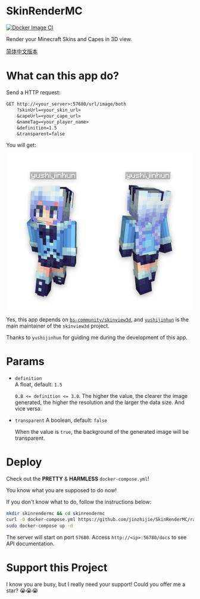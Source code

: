 # SkinRenderMC
[![Docker Image CI](https://github.com/jinzhijie/SkinRenderMC/actions/workflows/docker-images.yml/badge.svg?branch=master)](https://github.com/jinzhijie/SkinRenderMC/actions/workflows/docker-images.yml)

Render your Minecraft Skins and Capes in 3D view.

[简体中文版本](./README_zh.md)

# What can this app do?

Send a HTTP request:
```plain
GET http://<your_server>:57680/url/image/both
    ?skinUrl=<your_skin_url>
    &capeUrl=<your_cape_url>
    &nameTag=<your_player_name>
    &definition=1.5
    &transparent=false
```

You will get:

![the view from the front and the back of a minecraft player model](./assets/yushijinhun_both.png)

Yes, this app depends on [`bs-community/skinview3d`](https://github.com/bs-community/skinview3d), and [`yushijinhun`](https://github.com/yushijinhun) is the main maintainer of the `skinview3d` project.

Thanks to `yushijinhun` for guiding me during the development of this app.

# Params

- `definition`  
    A float, default: `1.5`  

    `0.8 <= definition <= 3.0`. The higher the value, the clearer the image generated, the higher the resolution and the larger the data size. And vice versa.

- `transparent`
    A boolean, default: `false`  

    When the value is `true`, the background of the generated image will be transparent.

# Deploy
Check out the **PRETTY** & **HARMLESS** `docker-compose.yml`!  

You know what you are supposed to do now!

If you don't know what to do, follow the instructions below:

```sh
mkdir skinrendermc && cd skinrendermc
curl -O docker-compose.yml https://github.com/jinzhijie/SkinRenderMC/raw/master/docker-compose.yml
sudo docker-compose up -d
```

The server will start on port `57680`. Access `http://<ip>:56780/docs` to see API documentation.

# Support this Project
I know you are busy, but I really need your support! Could you offer me a star? 😭😭😭
